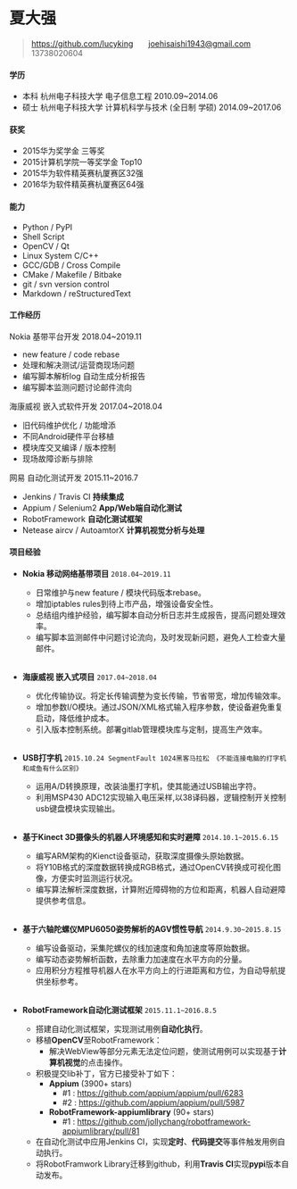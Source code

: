 # 夏大强 #
>https://github.com/lucyking &nbsp;&nbsp;&nbsp;&nbsp;&nbsp;  joehisaishi1943@gmail.com &nbsp;&nbsp;&nbsp;&nbsp;&nbsp;  13738020604 

  
#### 学历 ####
- 本科 杭州电子科技大学 电子信息工程 2010.09~2014.06 
- 硕士 杭州电子科技大学 计算机科学与技术 (全日制 学硕) 2014.09~2017.06  

#### 获奖 ####
- 2015华为奖学金 三等奖
- 2015计算机学院一等奖学金 Top10 
- 2015华为软件精英赛杭厦赛区32强
- 2016华为软件精英赛杭厦赛区64强

#### 能力 #####

- Python / PyPI
- Shell Script
- OpenCV / Qt 
- Linux System C/C++
- GCC/GDB / Cross Compile
- CMake / Makefile / Bitbake
- git / svn version control
- Markdown / reStructuredText  

#### 工作经历 ####
Nokia 基带平台开发 2018.04~2019.11 

- new feature / code rebase 
- 处理和解决测试/运营商现场问题   
- 编写脚本解析log 自动生成分析报告
- 编写脚本监测问题讨论邮件流向

海康威视 嵌入式软件开发 2017.04~2018.04

- 旧代码维护优化 / 功能增添
- 不同Android硬件平台移植 
- 模块库交叉编译 / 版本控制 
- 现场故障诊断与排除


网易 自动化测试开发 2015.11~2016.7

- Jenkins / Travis CI  **持续集成**
- Appium / Selenium2   **App/Web端自动化测试**
- RobotFramework **自动化测试框架**
- Netease aircv / AutoamtorX **计算机视觉分析与处理**

#### 项目经验

- **Nokia 移动网络基带项目** ```2018.04~2019.11```
	- 日常维护与new feature / 模块代码版本rebase。 
	- 增加iptables rules到待上市产品，增强设备安全性。
	- 总结组内维护经验，编写脚本自动分析日志并生成报告，提高问题处理效率。
	- 编写脚本监测邮件中问题讨论流向，及时发现新问题，避免人工检查大量邮件。<br><br>

- **海康威视 嵌入式项目** ```2017.04~2018.04```
	- 优化传输协议。将定长传输调整为变长传输，节省带宽，增加传输效率。
	- 增加参数I/O模块。通过JSON/XML格式输入程序参数，使设备避免重复启动，降低维护成本。
	- 引入版本控制系统。部署gitlab管理模块库与定制，提高生产效率。   <br><br>
- **USB打字机**  ```2015.10.24 SegmentFault 1024黑客马拉松 《不能连接电脑的打字机和咸鱼有什么区别》```
	- 运用A/D转换原理，改装油墨打字机，使其能通过USB输出字符。
	- 利用MSP430 ADC12实现输入电压采样,以38译码器，逻辑控制开关控制usb键盘模块实现输出。   <br><br>
- **基于Kinect 3D摄像头的机器人环境感知和实时避障**  ```2014.10.1~2015.6.15```
	- 编写ARM架构的Kienct设备驱动，获取深度摄像头原始数据。
	- 将Y10B格式的深度数据转换成RGB格式，通过OpenCV转换成可视化图像，方便实时监测运行状况。
	- 编写算法解析深度数据，计算附近障碍物的方位和距离，机器人自动避障提供参考信息。<br><br>
- **基于六轴陀螺仪MPU6050姿势解析的AGV惯性导航**  ```2014.9.30~2015.8.15```
	- 编写设备驱动，采集陀螺仪的线加速度和角加速度等原始数据。
	- 编写动态姿势解析函数，去除重力加速度在水平方向的分量。 
	- 应用积分方程推导机器人在水平方向上的行进距离和方位，为自动导航提供坐标参考。<br><br>
- **RobotFramework自动化测试框架** ```2015.11.1~2016.8.5```  
	- 搭建自动化测试框架，实现测试用例**自动化执行**。
	- 移植**OpenCV**至RobotFramework：
		- 解决WebView等部分元素无法定位问题，使测试用例可以实现基于**计算机视觉**的点击操作。	
	- 积极提交lib补丁，官方已接受补丁如下：
		- **Appium** (3900+ stars)
		    - #1 : https://github.com/appium/appium/pull/6283
		    - #2 : https://github.com/appium/appium/pull/5987
		- **RobotFramework-appiumlibrary** (90+ stars)
		    - #1 : https://github.com/jollychang/robotframework-appiumlibrary/pull/81 
	- 在自动化测试中应用Jenkins CI，实现**定时**、**代码提交**等事件触发用例自动执行。
	- 将RobotFramwork Library迁移到github，利用**Travis CI**实现**pypi**版本自动发布。
